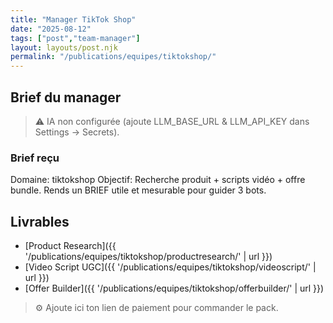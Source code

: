 ```yaml
---
title: "Manager TikTok Shop"
date: "2025-08-12"
tags: ["post","team-manager"]
layout: layouts/post.njk
permalink: "/publications/equipes/tiktokshop/"
---
```

## Brief du manager

> ⚠️ IA non configurée (ajoute LLM_BASE_URL & LLM_API_KEY dans Settings → Secrets).

### Brief reçu
Domaine: tiktokshop
Objectif: Recherche produit + scripts vidéo + offre bundle.
Rends un BRIEF utile et mesurable pour guider 3 bots.

## Livrables
- [Product Research]({{ '/publications/equipes/tiktokshop/productresearch/' | url }})
- [Video Script UGC]({{ '/publications/equipes/tiktokshop/videoscript/' | url }})
- [Offer Builder]({{ '/publications/equipes/tiktokshop/offerbuilder/' | url }})

> ⚙️ Ajoute ici ton lien de paiement pour commander le pack.
